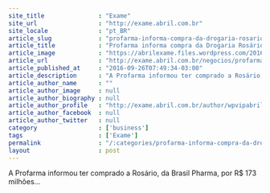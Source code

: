 ```yaml
---
site_title               : "Exame"
site_url                 : "http://exame.abril.com.br"
site_locale              : "pt_BR"
article_slug             : "profarma-informa-compra-da-drogaria-rosario-por-rs-173-mi"
article_title            : "Profarma informa compra da Drogaria Rosário por R$ 173 mi"
article_image            : "https://abrilexame.files.wordpress.com/2016/09/size_960_16_9_profarma16.jpg?quality=70&strip=all&w=960"
article_url              : "http://exame.abril.com.br/negocios/profarma-informa-compra-da-drogaria-rosario-por-r-173-mi/"
article_published_at     : "2016-09-26T07:49:34-03:00"
article_description      : "A Profarma informou ter comprado a Rosário, da Brasil Pharma, por R$ 173 milhões..."
article_author_name      : ""
article_author_image     : null
article_author_biography : null
article_author_profile   : "http://exame.abril.com.br/author/wpvipabril/"
article_author_facebook  : null
article_author_twitter   : null
category                 : ['business']
tags                     : ['Exame']
permalink                : "/:categories/profarma-informa-compra-da-drogaria-rosario-por-rs-173-mi/"
layout                   : post
---
```


A Profarma informou ter comprado a Rosário, da Brasil Pharma, por R$ 173 milhões...
